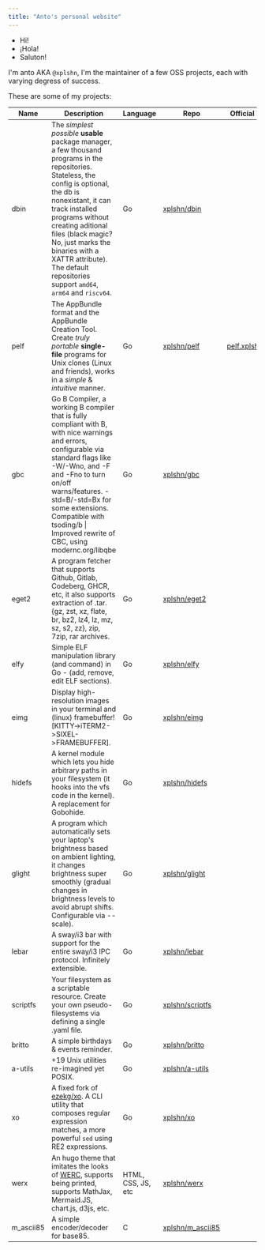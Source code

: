 ```yaml
---
title: "Anto's personal website"
---
```


- Hi!
- ¡Hola!
- Saluton!

I'm anto AKA `@xplshn`, I'm the maintainer of a few OSS projects, each with varying degress of success. <img src="assets/lasFuerzasDelCielo.svg" width="1em" height="1em" alt="Las Fuerzas del Cielo (SVG)" style="vertical-align: -0.125em;">

These are some of my projects:

| Name      | Description                                                                                                                                                                                                                                                                                                                                                     | Language           | Repo                                                    | Official Website                                 |
|-----------|-----------------------------------------------------------------------------------------------------------------------------------------------------------------------------------------------------------------------------------------------------------------------------------------------------------------------------------------------------------------|--------------------|---------------------------------------------------------|--------------------------------------------------|
| dbin      | The _simplest possible_ __usable__ package manager, a few thousand programs in the repositories. Stateless, the config is optional, the db is nonexistant, it can track installed programs without creating aditional files (black magic? No, just marks the binaries with a XATTR attribute). The default repositories support `amd64`, `arm64` and `riscv64`. | Go                 | [xplshn/dbin](https://github.com/xplshn/dbin)           |                                                  |
| pelf      | The AppBundle format and the AppBundle Creation Tool. Create _truly portable_ __single-file__ programs for Unix clones (Linux and friends), works in a _simple_ & _intuitive_ manner.                                                                                                                                                                           | Go                 | [xplshn/pelf](https://github.com/xplshn/pelf)           | [pelf.xplshn.com.ar](https://pelf.xplshn.com.ar) |
| gbc       | Go B Compiler, a working B compiler that is fully compliant with B, with nice warnings and errors, configurable via standard flags like -W/-Wno, and -F and -Fno to turn on/off warns/features. -std=B/-std=Bx for some extensions. Compatible with tsoding/b \| Improved rewrite of CBC, using modernc.org/libqbe                                               | Go                 | [xplshn/gbc](https://github.com/xplshn/gbc)            |                                                  |
| eget2     | A program fetcher that supports Github, Gitlab, Codeberg, GHCR, etc, it also supports extraction of .tar.{gz, zst, xz, flate, br, bz2, lz4, lz, mz, sz, s2, zz}, zip, 7zip, rar archives.                                                                                                                                                                       | Go                 | [xplshn/eget2](https://github.com/xplshn/eget2)         |                                                  |
| elfy      | Simple ELF manipulation library (and command) in Go - (add, remove, edit ELF sections).                                                                                                                                                                                                                                                                         | Go                 | [xplshn/elfy](https://github.com/xplshn/elfy)           |                                                  |
| eimg      | Display high-resolution images in your terminal and (linux) framebuffer! [KITTY->iTERM2->SIXEL->FRAMEBUFFER].                                                                                                                                                                                                                                                   | Go                 | [xplshn/eimg](https://github.com/xplshn/eimg)           |                                                  |
| hidefs    | A kernel module which lets you hide arbitrary paths in your filesystem (it hooks into the vfs code in the kernel). A replacement for Gobohide.                                                                                                                                                                                                                  | Go                 | [xplshn/hidefs](https://github.com/xplshn/hidefs)       |                                                  |
| glight    | A program which automatically sets your laptop's brightness based on ambient lighting, it changes brightness super smoothly (gradual changes in brightness levels to avoid abrupt shifts. Configurable via --scale).                                                                                                                                            | Go                 | [xplshn/glight](https://github.com/xplshn/glight)       |                                                  |
| lebar     | A sway/i3 bar with support for the entire sway/i3 IPC protocol. Infinitely extensible.                                                                                                                                                                                                                                                                          | Go                 | [xplshn/lebar](https://github.com/xplshn/lebar)         |                                                  |
| scriptfs  | Your filesystem as a scriptable resource. Create your own pseudo-filesystems via defining a single .yaml file.                                                                                                                                                                                                                                                  | Go                 | [xplshn/scriptfs](https://github.com/xplshn/scriptfs)   |                                                  |
| britto    | A simple birthdays & events reminder.                                                                                                                                                                                                                                                                                                                           | Go                 | [xplshn/britto](https://github.com/xplshn/britto)       |                                                  |
| a-utils   | +19 Unix utilities re-imagined yet POSIX.                                                                                                                                                                                                                                                                                                                       | Go                 | [xplshn/a-utils](https://github.com/xplshn/a-utils)     |                                                  |
| xo        | A fixed fork of [ezekg/xo](https://github.com/ezekg/xo). A CLI utility that composes regular expression matches, a more powerful `sed` using RE2 expressions.                                                                                                                                                                                                   | Go                 | [xplshn/xo](https://github.com/xplshn/xo)               |                                                  |
| werx      | An hugo theme that imitates the looks of [WERC](https://werc.cat-v.org), supports being printed, supports MathJax, Mermaid.JS, chart.js, d3js, etc.                                                                                                                                                                                                             | HTML, CSS, JS, etc | [xplshn/werx](https://github.com/xplshn/werx)           |                                                  |
| m_ascii85 | A simple encoder/decoder for base85.                                                                                                                                                                                                                                                                                                                            | C                  | [xplshn/m_ascii85](https://github.com/xplshn/m_ascii85) |                                                  |
